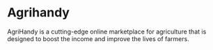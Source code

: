 # Agrihandy
AgriHandy is a cutting-edge online marketplace for agriculture that is designed to boost the income and improve the lives of farmers.

